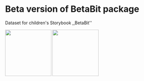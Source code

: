 Beta version of BetaBit package
===============================

Dataset for children's Storybook ,,BetaBit''

<img src="https://raw.githubusercontent.com/pbiecek/BetaBit/master/figs/bit.png" align="left" height="150">
<img src="https://raw.githubusercontent.com/pbiecek/BetaBit/master/figs/beta.png" align="left" height="150">

